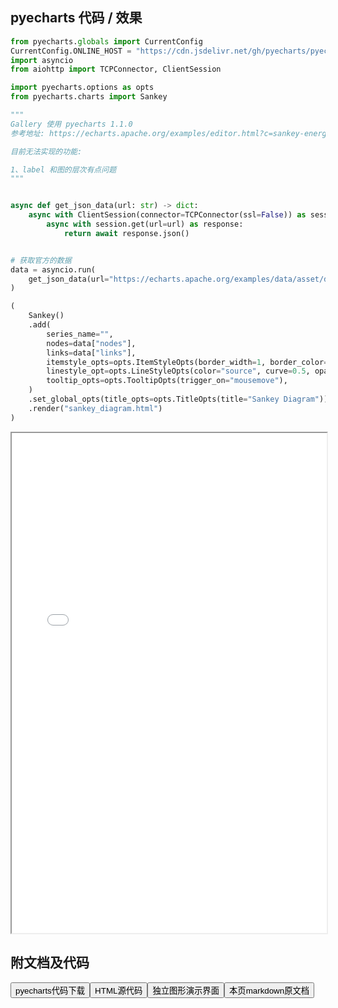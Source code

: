 
## pyecharts 代码 / 效果

```python
from pyecharts.globals import CurrentConfig
CurrentConfig.ONLINE_HOST = "https://cdn.jsdelivr.net/gh/pyecharts/pyecharts-assets@latest/assets/"
import asyncio
from aiohttp import TCPConnector, ClientSession

import pyecharts.options as opts
from pyecharts.charts import Sankey

"""
Gallery 使用 pyecharts 1.1.0
参考地址: https://echarts.apache.org/examples/editor.html?c=sankey-energy

目前无法实现的功能:

1、label 和图的层次有点问题
"""


async def get_json_data(url: str) -> dict:
    async with ClientSession(connector=TCPConnector(ssl=False)) as session:
        async with session.get(url=url) as response:
            return await response.json()


# 获取官方的数据
data = asyncio.run(
    get_json_data(url="https://echarts.apache.org/examples/data/asset/data/energy.json")
)

(
    Sankey()
    .add(
        series_name="",
        nodes=data["nodes"],
        links=data["links"],
        itemstyle_opts=opts.ItemStyleOpts(border_width=1, border_color="#aaa"),
        linestyle_opt=opts.LineStyleOpts(color="source", curve=0.5, opacity=0.5),
        tooltip_opts=opts.TooltipOpts(trigger_on="mousemove"),
    )
    .set_global_opts(title_opts=opts.TitleOpts(title="Sankey Diagram"))
    .render("sankey_diagram.html")
)
```

<iframe width="100%" height="800px" src="/pyecharts/Sankey/sankey_diagram.html"></iframe>

## 附文档及代码

<a href="https://cdn.jsdelivr.net/gh/wfy-belief/python/docs/pyecharts/Sankey/sankey_diagram.py"><button class="mybutton">pyecharts代码下载</button></a><a href="https://cdn.jsdelivr.net/gh/wfy-belief/python/docs/pyecharts/Sankey/sankey_diagram.html"><button class="mybutton">HTML源代码</button></a><a href="https://python.wfyblog.cn/pyecharts/Sankey/sankey_diagram.html"><button class="mybutton">独立图形演示界面</button></a><a href="https://cdn.jsdelivr.net/gh/wfy-belief/python/docs/pyecharts/Sankey/sankey_diagram.md"><button class="mybutton">本页markdown原文档</button></a>